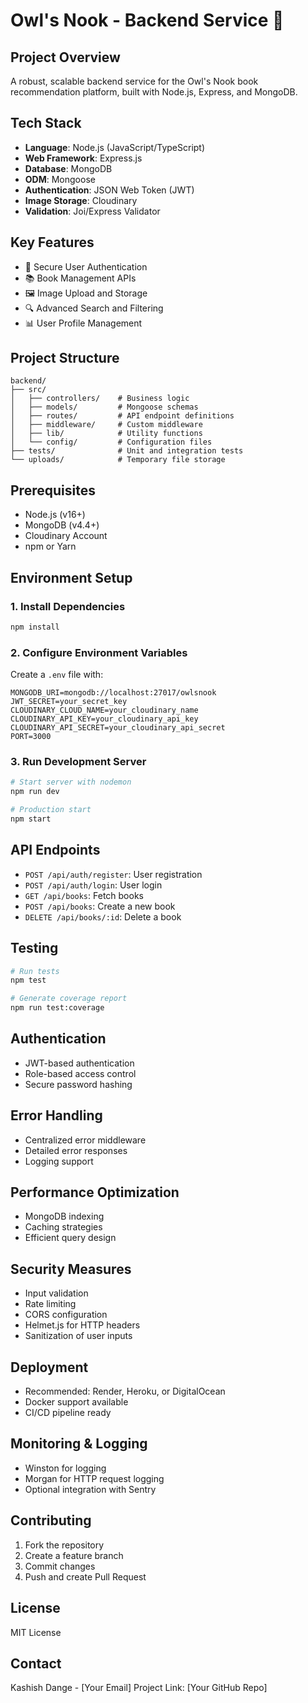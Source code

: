 # Owl's Nook - Backend Service 🚀

## Project Overview
A robust, scalable backend service for the Owl's Nook book recommendation platform, built with Node.js, Express, and MongoDB.

## Tech Stack
- **Language**: Node.js (JavaScript/TypeScript)
- **Web Framework**: Express.js
- **Database**: MongoDB
- **ODM**: Mongoose
- **Authentication**: JSON Web Token (JWT)
- **Image Storage**: Cloudinary
- **Validation**: Joi/Express Validator

## Key Features
- 🔐 Secure User Authentication
- 📚 Book Management APIs
- 🖼️ Image Upload and Storage
- 🔍 Advanced Search and Filtering
- 📊 User Profile Management

## Project Structure
```
backend/
├── src/
│   ├── controllers/    # Business logic
│   ├── models/         # Mongoose schemas
│   ├── routes/         # API endpoint definitions
│   ├── middleware/     # Custom middleware
│   ├── lib/            # Utility functions
│   └── config/         # Configuration files
├── tests/              # Unit and integration tests
└── uploads/            # Temporary file storage
```

## Prerequisites
- Node.js (v16+)
- MongoDB (v4.4+)
- Cloudinary Account
- npm or Yarn

## Environment Setup

### 1. Install Dependencies
```bash
npm install
```

### 2. Configure Environment Variables
Create a `.env` file with:
```
MONGODB_URI=mongodb://localhost:27017/owlsnook
JWT_SECRET=your_secret_key
CLOUDINARY_CLOUD_NAME=your_cloudinary_name
CLOUDINARY_API_KEY=your_cloudinary_api_key
CLOUDINARY_API_SECRET=your_cloudinary_api_secret
PORT=3000
```

### 3. Run Development Server
```bash
# Start server with nodemon
npm run dev

# Production start
npm start
```

## API Endpoints
- `POST /api/auth/register`: User registration
- `POST /api/auth/login`: User login
- `GET /api/books`: Fetch books
- `POST /api/books`: Create a new book
- `DELETE /api/books/:id`: Delete a book

## Testing
```bash
# Run tests
npm test

# Generate coverage report
npm run test:coverage
```

## Authentication
- JWT-based authentication
- Role-based access control
- Secure password hashing

## Error Handling
- Centralized error middleware
- Detailed error responses
- Logging support

## Performance Optimization
- MongoDB indexing
- Caching strategies
- Efficient query design

## Security Measures
- Input validation
- Rate limiting
- CORS configuration
- Helmet.js for HTTP headers
- Sanitization of user inputs

## Deployment
- Recommended: Render, Heroku, or DigitalOcean
- Docker support available
- CI/CD pipeline ready

## Monitoring & Logging
- Winston for logging
- Morgan for HTTP request logging
- Optional integration with Sentry

## Contributing
1. Fork the repository
2. Create a feature branch
3. Commit changes
4. Push and create Pull Request

## License
MIT License

## Contact
Kashish Dange - [Your Email]
Project Link: [Your GitHub Repo]
